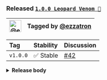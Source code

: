 ### Released [`1.0.0 Leopard Venom 🐆`][release-url]

| <img src="https://avatars.githubusercontent.com/u/100152?u=2d625417e12ad2b9cf55a3897e9a36b1bc145133&v=4" width="32" alt="@ezzatron" title="@ezzatron"> | Tagged by [**@ezzatron**](https://github.com/ezzatron) |
| :-: | :-: |

| Tag      | Stability | Discussion            |
| :------- | :-------- | :-------------------- |
| `v1.0.0` | ✅ Stable | [#42][discussion-url] |

<details><summary><strong>Release body</strong></summary></details>

[discussion-url]: https://github.com/eloquent/github-release-action/discussions/38
[release-url]: https://github.com/eloquent/github-release-action/releases/tag/v3.0.0
